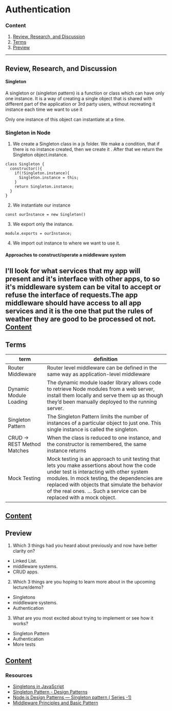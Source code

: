 # Authentication  

### Content
1. [Review, Research, and Discussion](#review-research-and-discussion)
1. [Terms](#terms)
1. [Preview](#preview)  
---  
## Review, Research, and Discussion
####  Singleton
A singleton or (singleton pattern) is a function or class which can have only one instance. It is a way of creating a single object that is shared with different part of the application or 3rd party users, without recreating it instance each time we want to use it

Only one instance of this object can instantiate at a time.  

### Singleton in Node  
1. We create a Singleton class in a js folder. We make a condition, that if there is no instance created, then we create it . After that we return the Singleton object.instance.  

```
class Singleton {
  constructor(){
    if(!Singleton.instance){
      Singleton.instance = this;
    }
    return Singleton.instance;
  }
}

```    
2. We instantiate our instance  

```
const ourInstance = new Singleton()  

```

3. We export only the instance.
```
module.exports = ourInstance;

```  
4. We import out instance to where we want to use it.  

#### Approaches to construct/operate a middleware system
I'll look for what services that my app will present and it's interface with other apps, to so it's middleware system can be vital to accept or refuse the interface of requests.The app middleware should have access to all app services and it is the one that put the rules of weather they are good to be processed ot not.  
[Content](#content)
---
## Terms  
term | definition
--- | ---
Router Middleware | Router level middleware can be defined in the same way as application-level middleware
Dynamic Module Loading | The dynamic module loader library allows code to retrieve Node modules from a web server, install them locally and serve them up as though they’d been manually deployed to the running server.
Singleton Pattern | The Singleton Pattern limits the number of instances of a particular object to just one. This single instance is called the singleton.
CRUD -> REST Method Matches | When the class is reduced to one instance, and the constructor is remembered, the same instance returns
Mock Testing | Mock testing is an approach to unit testing that lets you make assertions about how the code under test is interacting with other system modules. In mock testing, the dependencies are replaced with objects that simulate the behavior of the real ones. … Such a service can be replaced with a mock object.   

[Content](#content)
---
## Preview  
1. Which 3 things had you heard about previously and now have better clarity on?  
  - Linked List.  
  - middleware systems.  
  - CRUD apps.  

2. Which 3 things are you hoping to learn more about in the upcoming lecture/demo?
  - Singletons
  - middleware systems.
  - Authentication

3. What are you most excited about trying to implement or see how it works?
  - Singleton Pattern
  - Authentication
  - More tests  
  
[Content](#content)  
---
### Resources
- [Singletons in JavaScript](https://medium.com/@bretcameron/singletons-in-javascript-59655927b7d7)
- [Singleton Pattern - Design Patterns](https://www.youtube.com/watch?v=sJ-c3BA-Ypo)
- [Node.js Design Patterns — Singleton pattern ( Series -1)](https://medium.com/@maheshkumawat_83392/node-js-design-patterns-singleton-pattern-series-1-1e0ab71e3edf)
- [Middleware Principles and Basic Pattern](http://lig-membres.imag.fr/krakowia/Files/MW-Book/Chapters/Basic/basic-body.html)
